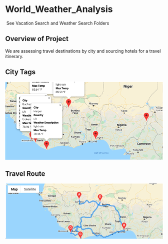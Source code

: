 # World_Weather_Analysis

&nbsp;See Vacation Search and Weather Search Folders

## Overview of Project
We are assessing travel destinations by city and sourcing hotels for a travel itinerary.    

## City Tags

![Alt text](https://github.com/Goddard310/World_Weather_Analysis/blob/main/Tag%20Map.png)

## Travel Route

![Alt text](https://github.com/Goddard310/World_Weather_Analysis/blob/main/Travel%20Route.png)

